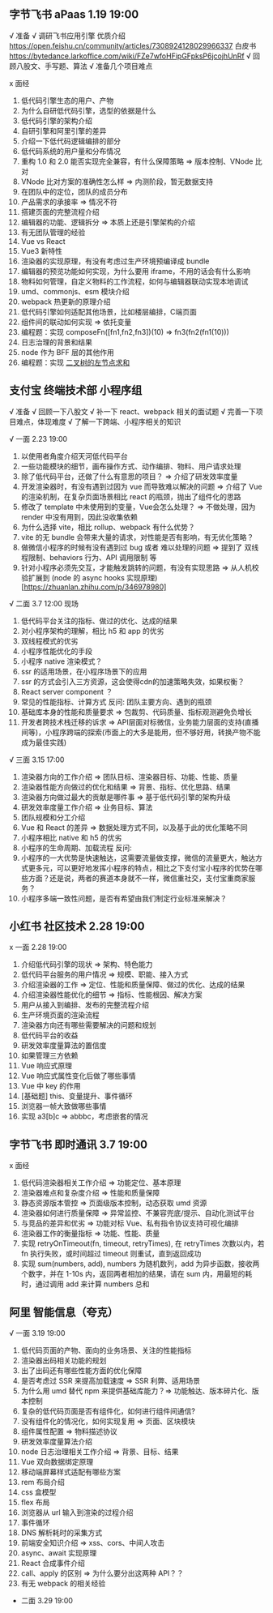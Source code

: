 ## 字节飞书 aPaas 1.19 19:00
√ 准备
  √ 调研飞书应用引擎
    优质介绍 https://open.feishu.cn/community/articles/7308924128029966337
    白皮书 https://bytedance.larkoffice.com/wiki/FZe7wfoHFipGFpksP6jcojhUnRf
  √ 回顾八股文、手写题、算法
  √ 准备几个项目难点

x 面经
  1. 低代码引擎生态的用户、产物
  2. 为什么自研低代码引擎，选型的依据是什么
  3. 低代码引擎的架构介绍
  4. 自研引擎和阿里引擎的差异
  5. 介绍一下低代码逻辑编排的部分
  6. 低代码系统的用户量和分布情况
  7. 重构 1.0 和 2.0 能否实现完全兼容，有什么保障策略 => 版本控制、VNode 比对
  8. VNode 比对方案的准确性怎么样 => 内测阶段，暂无数据支持
  9. 在团队中的定位，团队的成员分布
  10. 产品需求的承接率 => 情况不符
  11. 搭建页面的完整流程介绍
  12. 编辑器的功能、逻辑拆分 => 本质上还是引擎架构的介绍
  13. 有无团队管理的经验
  14. Vue vs React
  15. Vue3 新特性
  16. 渲染器的实现原理，有没有考虑过生产环境预编译成 bundle
  17. 编辑器的预览功能如何实现，为什么要用 iframe，不用的话会有什么影响
  18. 物料如何管理，自定义物料的工作流程，如何与编辑器联动实现本地调试
  19. umd、commonjs、esm 模块介绍
  20. webpack 热更新的原理介绍
  21. 低代码引擎如何适配其他场景，比如楼层编排，C端页面
  22. 组件间的联动如何实现 => 依托变量
  23. 编程题：实现 composeFn([fn1,fn2,fn3])(10) => fn3(fn2(fn1(10)))
  24. 日志治理的背景和结果
  25. node 作为 BFF 层的其他作用
  26. 编程题：实现 [二叉树的左节点求和](https://leetcode.cn/problems/sum-of-left-leaves/description/)

## 支付宝 终端技术部 小程序组
√ 准备
  √ 回顾一下八股文
  √ 补一下 react、webpack 相关的面试题
  √ 完善一下项目难点，体现难度
  √ 了解一下跨端、小程序相关的知识

√ 一面 2.23 19:00
  1. 以使用者角度介绍天河低代码平台
  2. 一些功能模块的细节，画布操作方式、动作编排、物料、用户请求处理
  3. 除了低代码平台，还做了什么有意思的项目？
    => 介绍了研发效率度量
  4. 开发渲染器时，有没有遇到过因为 vue 而导致难以解决的问题
    => 介绍了 Vue 的渲染机制，在复杂页面场景相比 react 的瓶颈，抛出了组件化的思路
  5. 修改了 template 中未使用到的变量，Vue会怎么处理？
    => 不做处理，因为 render 中没有用到，因此没收集依赖
  6. 为什么选择 vite，相比 rollup、webpack 有什么优势？
  7. vite 的无 bundle 会带来大量的请求，对性能是否有影响，有无优化策略？
  8. 做微信小程序的时候有没有遇到过 bug 或者 难以处理的问题
    => 提到了 双线程限制、behaviors 行为、API 调用限制 等
  9. 针对小程序必须先交互，才能触发跳转的问题，有没有实现思路
    => 从人机校验扩展到 (node 的 async hooks 实现原理)[https://zhuanlan.zhihu.com/p/346978980]
  
√ 二面 3.7 12:00 现场
  1. 低代码平台关注的指标、做过的优化、达成的结果
  2. 对小程序架构的理解，相比 h5 和 app 的优劣
  3. 双线程模式的优劣
  4. 小程序性能优化的手段
  5. 小程序 native 渲染模式？
  6. ssr 的适用场景，在小程序场景下的应用
  7. ssr 的方式会引入三方资源，这会使得cdn的加速策略失效，如果权衡？
  8. React server component ？
  9. 常见的性能指标、计算方式
  反问: 团队主要方向、遇到的瓶颈
  1. 基础库本身的性能和质量要求 => 包裁剪、代码质量、指标观测避免负增长
  2. 开发者跨技术栈迁移的诉求 => API层面对标微信，业务能力层面的支持(直播间等)，小程序跨端的探索(市面上的大多是能用，但不够好用，转换产物不能成为最佳实践)

√ 三面 3.15 17:00 
  1. 渲染器方向的工作介绍 => 团队目标、渲染器目标、功能、性能、质量
  2. 渲染器性能方向做过的优化和结果 => 背景、指标、优化思路、结果
  3. 渲染器方向做过最大的贡献是哪件事 => 基于低代码引擎的架构升级
  4. 研发效率度量工作介绍 => 业务目标、算法
  5. 团队规模和分工介绍
  6. Vue 和 React 的差异 => 数据处理方式不同，以及基于此的优化策略不同
  7. 小程序相比 native 和 h5 的优劣
  8. 小程序的生命周期、加载流程
  反问:
  1. 小程序的一大优势是快速触达，这需要流量做支撑，微信的流量更大，触达方式更多元，可以更好地发挥小程序的特点，相比之下支付宝小程序的优势在哪些方面？还是说，两者的赛道本身就不一样，微信重社交，支付宝重商家服务？
  2. 小程序多端一致性问题，是否有希望由我们制定行业标准来解决？

## 小红书 社区技术 2.28 19:00
x 一面 2.28 19:00
  1. 介绍低代码引擎的现状 => 架构、特色能力
  2. 低代码平台服务的用户情况 => 规模、职能、接入方式
  3. 介绍渲染器的工作 => 定位、性能和质量保障、做过的优化、达成的结果
  4. 介绍渲染器性能优化的细节 => 指标、性能根因、解决方案
  5. 用户从接入到编排、发布的完整流程介绍
  6. 生产环境页面的渲染流程
  7. 渲染器方向还有哪些需要解决的问题和规划
  8. 低代码平台的收益
  9. 研发效率度量算法的置信度
  10. 如果管理三方依赖
  11. Vue 响应式原理
  12. Vue 响应式属性变化后做了哪些事情
  13. Vue 中 key 的作用
  14. [基础题] this、变量提升、事件循环
  15. 浏览器一帧大致做哪些事情
  16. 实现 a3[b]c => abbbc，考虑嵌套的情况

## 字节飞书 即时通讯 3.7 19:00
x 面经
  1. 低代码渲染器相关工作介绍 => 功能定位、基本原理
  2. 渲染器难点和复杂度介绍 => 性能和质量保障
  3. 静态资源版本管控 => 页面级版本控制，动态获取 umd 资源
  4. 渲染器如何进行质量保障 => 异常监控、不兼容兜底/提示、自动化测试平台
  5. 与竞品的差异和优劣 => 功能对标 Vue、私有指令协议支持可视化编排
  6. 渲染器工作的衡量指标 => 功能、性能、质量
  7. 实现 retryOnTimeout(fn, timeout, retryTimes), 在 retryTimes 次数以内，若 fn 执行失败，或时间超过 timeout 则重试，直到返回成功
  8. 实现 sum(numbers, add), numbers 为随机数列，add 为异步函数，接收两个数字，并在 1-10s 内，返回两者相加的结果，请在 sum 内，用最短的耗时，通过调用 add 来计算 numbers 总和

## 阿里 智能信息（夸克）
√ 一面 3.19 19:00
  1. 低代码页面的产物、面向的业务场景、关注的性能指标
  2. 渲染器出码相关功能的规划
  3. 出了出码还有哪些性能方面的优化保障
  4. 是否考虑过 SSR 来提高加载速度 => SSR 利弊、适用场景
  5. 为什么用 umd 替代 npm 来提供基础库能力？=> 功能触达、版本碎片化、版本控制
  6. 复杂的低代码页面是否有组件化，如何进行组件间通信?
  7. 没有组件化的情况化，如何实现复用 => 页面、区块模块
  8. 组件属性配置 => 物料描述协议
  9. 研发效率度量算法介绍
  10. node 日志治理相关工作介绍 => 背景、目标、结果
  11. Vue 双向数据绑定原理
  12. 移动端屏幕样式适配有哪些方案
  13. rem 布局介绍
  14. css 盒模型
  15. flex 布局
  16. 浏览器从 url 输入到渲染的过程介绍
  17. 事件循环
  18. DNS 解析耗时的采集方式
  19. 前端安全知识介绍 => xss、cors、中间人攻击
  20. async、await 实现原理
  21. React 合成事件介绍
  22. call、apply 的区别 => 为什么要分出这两种 API？？
  23. 有无 webpack 的相关经验

- 二面 3.29 19:00